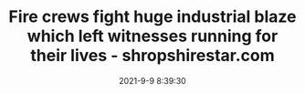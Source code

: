 ---
"title": "Fire crews fight huge industrial blaze which left witnesses running for their lives - shropshirestar.com"
"date": "2021-9-9 8:39:30"
"feed_name": "GOOGLENEWSINDUSTRIAL"
"feed_website": "https://news.google.com/search?q=industrial%2Bincident&hl=en-US&gl=US&ceid=US:en"
"feed_rss": "https://news.google.com/rss/search?q=industrial%2Bincident&hl=en-US&gl=US&ceid=US:en"
"link": "https://www.shropshirestar.com/news/local-hubs/telford/2021/09/09/shropshire-fire-crews-help-colleagues-at-major-kidderminster-fire/"
"file": "_posts/2021-1-1-5e4351dbb967cfff009add1134a8366b26a38c8a.md"
"accident": "1"
"drilling": "0"
---